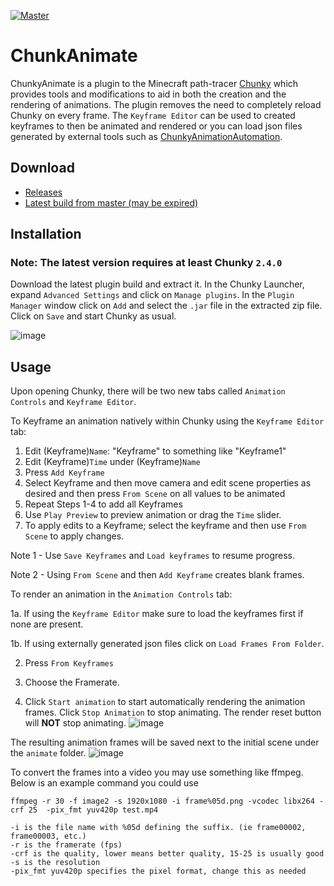 [![Master](https://github.com/ThatRedox/ChunkyAnimation/actions/workflows/master.yml/badge.svg?branch=master)](https://github.com/ThatRedox/ChunkyAnimation/actions/workflows/master.yml)

# ChunkAnimate
ChunkyAnimate is a plugin to the Minecraft path-tracer [Chunky](https://github.com/chunky-dev/chunky) which provides tools and modifications to aid in both the creation and the rendering of animations. The plugin removes the need to completely reload Chunky on every frame. The `Keyframe Editor` can be used to created keyframes to then be animated and rendered or you can load json files generated by external tools such as [ChunkyAnimationAutomation](https://github.com/jackjt8/ChunkyAnimationAutomation).

## Download
* [Releases](https://github.com/ThatRedox/ChunkyAnimation/releases)
* [Latest build from master (may be expired)](https://nightly.link/ThatRedox/ChunkyAnimation/workflows/master/master/ChunkyAnimatePlugin.zip)

## Installation
### Note: The latest version requires at least Chunky `2.4.0`
Download the latest plugin build and extract it. In the Chunky Launcher, expand `Advanced Settings` and click on 
`Manage plugins`. In the `Plugin Manager` window click on `Add` and select the `.jar` file in the extracted zip file. 
Click on `Save` and start Chunky as usual.

![image](https://user-images.githubusercontent.com/42661490/131207533-99f55041-5a2b-401f-979d-875d51971be1.png)

## Usage
Upon opening Chunky, there will be two new tabs called `Animation Controls` and `Keyframe Editor`.

To Keyframe an animation natively within Chunky using the `Keyframe Editor` tab:

1. Edit (Keyframe)`Name`: "Keyframe" to something like "Keyframe1"
2. Edit (Keyframe)`Time` under (Keyframe)`Name`
3. Press `Add Keyframe`
4. Select Keyframe and then move camera and edit scene properties as desired and then press `From Scene` on all values to be animated
5. Repeat Steps 1-4 to add all Keyframes
6. Use `Play Preview` to preview animation or drag the `Time` slider.
7. To apply edits to a Keyframe; select the keyframe and then use `From Scene` to apply changes.

Note 1 - Use `Save Keyframes` and `Load keyframes` to resume progress.

Note 2 - Using `From Scene` and then `Add Keyframe` creates blank frames.


To render an animation in the `Animation Controls` tab:

  1a. If using the `Keyframe Editor` make sure to load the keyframes first if none are present.

  1b. If using externally generated json files click on `Load Frames From Folder`.

2. Press `From Keyframes`

3. Choose the Framerate.

4. Click `Start animation` to start automatically rendering the animation frames. Click
`Stop Animation` to stop animating. The render reset button will **NOT** stop animating.
![image](https://user-images.githubusercontent.com/42661490/131207357-d5a5fe74-8bc5-4a95-be53-2922bfa41f81.png)

The resulting animation frames will be saved next to the initial scene under the `animate` folder.
![image](https://user-images.githubusercontent.com/42661490/131207367-c7aabbb2-c0da-4e31-89a4-6de193ecd587.png)

To convert the frames into a video you may use something like ffmpeg. Below is an example command you could use

```
ffmpeg -r 30 -f image2 -s 1920x1080 -i frame%05d.png -vcodec libx264 -crf 25  -pix_fmt yuv420p test.mp4
```

```
-i is the file name with %05d defining the suffix. (ie frame00002, frame00003, etc.)
-r is the framerate (fps)
-crf is the quality, lower means better quality, 15-25 is usually good
-s is the resolution
-pix_fmt yuv420p specifies the pixel format, change this as needed
```

